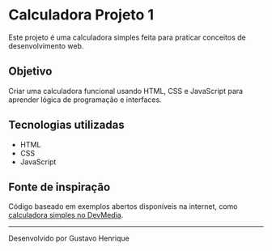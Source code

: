 # Calculadora Projeto 1

Este projeto é uma calculadora simples feita para praticar conceitos de desenvolvimento web.

## Objetivo
Criar uma calculadora funcional usando HTML, CSS e JavaScript para aprender lógica de programação e interfaces.

## Tecnologias utilizadas
- HTML
- CSS
- JavaScript

## Fonte de inspiração
Código baseado em exemplos abertos disponíveis na internet, como [calculadora simples no DevMedia](https://www.devmedia.com.br/criando-uma-calculadora-com-javascript/37721).

---

Desenvolvido por Gustavo Henrique

